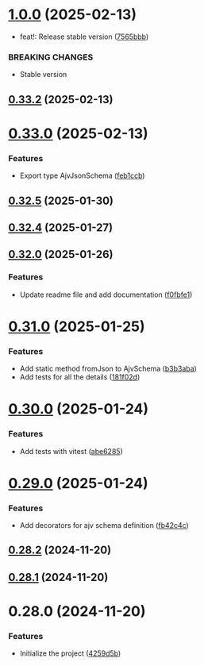 

# [1.0.0](https://github.com/sirraminyavari/ajv-ts-schema/compare/0.33.0...1.0.0) (2025-02-13)


* feat!: Release stable version ([7565bbb](https://github.com/sirraminyavari/ajv-ts-schema/commit/7565bbb52955c31ef6a135792fa2ace8ff286d7b))


### BREAKING CHANGES

* Stable version

## [0.33.2](https://github.com/sirraminyavari/ajv-ts-schema/compare/0.33.1...0.33.2) (2025-02-13)

# [0.33.0](https://github.com/sirraminyavari/ajv-ts-schema/compare/0.32.5...0.33.0) (2025-02-13)


### Features

* Export type AjvJsonSchema ([feb1ccb](https://github.com/sirraminyavari/ajv-ts-schema/commit/feb1ccb26967923d26f561a7433cc86037c87b01))

## [0.32.5](https://github.com/sirraminyavari/ajv-ts-schema/compare/0.32.4...0.32.5) (2025-01-30)

## [0.32.4](https://github.com/sirraminyavari/ajv-ts-schema/compare/0.32.1...0.32.4) (2025-01-27)

## [0.32.0](https://github.com/sirraminyavari/ajv-ts-schema/compare/0.31.0...0.32.0) (2025-01-26)

### Features

- Update readme file and add documentation ([f0fbfe1](https://github.com/sirraminyavari/ajv-ts-schema/commit/f0fbfe15e5dc78a8d6647ef0c780952da64c132e))

# [0.31.0](https://github.com/sirraminyavari/ajv-ts-schema/compare/0.30.0...0.31.0) (2025-01-25)

### Features

- Add static method fromJson to AjvSchema ([b3b3aba](https://github.com/sirraminyavari/ajv-ts-schema/commit/b3b3aba0b349414f22b5b313f7b931cf8cf67fd4))
- Add tests for all the details ([181f02d](https://github.com/sirraminyavari/ajv-ts-schema/commit/181f02ddcc4d3e590996be94e0b8341d2512a543))

# [0.30.0](https://github.com/sirraminyavari/ajv-ts-schema/compare/0.29.0...0.30.0) (2025-01-24)

### Features

- Add tests with vitest ([abe6285](https://github.com/sirraminyavari/ajv-ts-schema/commit/abe628579be5c60d55f5fbb0836027a7459dedbf))

# [0.29.0](https://github.com/sirraminyavari/ajv-ts-schema/compare/0.28.2...0.29.0) (2025-01-24)

### Features

- Add decorators for ajv schema definition ([fb42c4c](https://github.com/sirraminyavari/ajv-ts-schema/commit/fb42c4c98589f3d95b5d32f50579b54a825d3da6))

## [0.28.2](https://github.com/sirraminyavari/ajv-ts-schema/compare/0.28.1...0.28.2) (2024-11-20)

## [0.28.1](https://github.com/sirraminyavari/ajv-ts-schema/compare/0.28.0...0.28.1) (2024-11-20)

# 0.28.0 (2024-11-20)

### Features

- Initialize the project ([4259d5b](https://github.com/sirraminyavari/ajv-ts-schema/commit/4259d5b36b34a7f61647b0e1fbcb7a7845e20abf))

